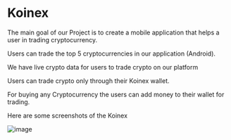# Koinex

The main goal of our Project is to create a mobile application that helps a user in trading cryptocurrency.

Users can trade the top 5 cryptocurrencies in our application (Android).

We have live crypto data for users to trade crypto on our platform

Users can trade crypto only through their Koinex wallet.

For buying any Cryptocurrency the users can add money to their wallet for trading.


Here are some screenshots of the Koinex

![image](https://github.com/shrey-patel14/Koinex/assets/92334431/180a8f55-7567-4810-9907-3cc37edd182b)

